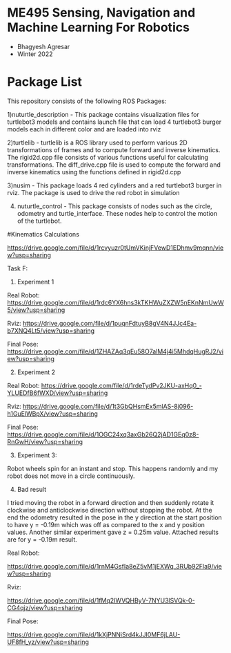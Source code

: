 # ME495 Sensing, Navigation and Machine Learning For Robotics
* Bhagyesh Agresar
* Winter 2022

# Package List

This repository consists of the following ROS Packages:

1)nuturtle_description - This package contains visualization files for turtlebot3 models and contains launch file that can load 4 turtlebot3 burger models each in different color and are loaded into rviz

2)turtlelib - turtlelib is a ROS library used to perform various 2D transformations of frames and to compute forward and inverse kinematics. The rigid2d.cpp file consists of various functions useful for calculating transformations. The diff_drive.cpp file is used to compute the forward and inverse kinematics using the functions defined in rigid2d.cpp

3)nusim - This package loads 4 red cylinders and a red turtlebot3 burger in rviz. The package is used to drive the red robot in simulation

4) nuturtle_control - This package consists of nodes such as the circle, odometry and turtle_interface. These nodes help to control the motion of the turtlebot.




#Kinematics Calculations

https://drive.google.com/file/d/1rcvyuzr0tUmVKinjFVewD1EDhmv9mqnn/view?usp=sharing


Task F:

1) Experiment 1 

Real Robot:
https://drive.google.com/file/d/1rdc6YX6hns3kTKHWuZXZW5nEKnNmUwW5/view?usp=sharing


Rviz:
https://drive.google.com/file/d/1puqnFdtuyB8gV4N4JJc4Ea-b7XNQ4Lt5/view?usp=sharing


Final Pose:
https://drive.google.com/file/d/1ZHAZAq3qEu58O7alM4j4i5MhdqHugRJ2/view?usp=sharing



2) Experiment 2

Real Robot:
https://drive.google.com/file/d/1rdeTydPv2JKU-axHq0_-YLUEDfB6fWXD/view?usp=sharing


Rviz:
https://drive.google.com/file/d/1t3GbQHsmEx5mlAS-8j096-h1GuElWBpX/view?usp=sharing


Final Pose:
https://drive.google.com/file/d/1OGC24xq3axGb26Q2jAD1GEq0z8-RnGwH/view?usp=sharing


3) Experiment 3:

Robot wheels spin for an instant and stop. This happens randomly and my robot does not move in a circle continuously.



4) Bad result

I tried moving the robot in a forward direction and then suddenly rotate it clockwise and anticlockwise direction without stopping the robot. At the end the odometry resulted in the pose in the y direction at the start position to have y = -0.19m which was off as compared to the x and y position values. Another similar experiment gave z = 0.25m value. Attached results are for y = -0.19m result.

Real Robot:

https://drive.google.com/file/d/1rnM4GsfIa8eZ5vM1jEXWq_3RUb92Fla9/view?usp=sharing


Rviz:

https://drive.google.com/file/d/1fMq2IWVQHByV-7NYU3lSVQk-0-CG4qjz/view?usp=sharing


Final Pose:

https://drive.google.com/file/d/1kXjPNNiSrd4kJJl0MF6jLAU-UF8fH_yz/view?usp=sharing